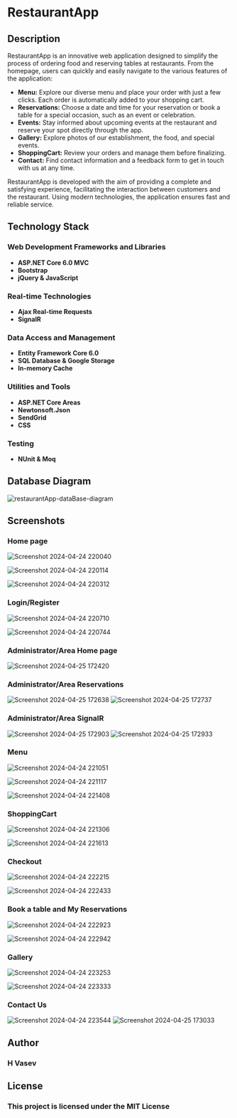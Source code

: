 # RestaurantApp

## Description
RestaurantApp is an innovative web application designed to simplify the process of ordering food and reserving tables at restaurants. From the homepage, users can quickly and easily navigate to the various features of the application:
- **Menu:**  Explore our diverse menu and place your order with just a few clicks. Each order is automatically added to your shopping cart.
- **Reservations:** Choose a date and time for your reservation or book a table for a special occasion, such as an event or celebration.
- **Events:** Stay informed about upcoming events at the restaurant and reserve your spot directly through the app.
- **Gallery:** Explore photos of our establishment, the food, and special events.
- **ShoppingCart:** Review your orders and manage them before finalizing.
- **Contact:** Find contact information and a feedback form to get in touch with us at any time.

RestaurantApp is developed with the aim of providing a complete and satisfying experience, facilitating the interaction between customers and the restaurant. Using modern technologies, the application ensures fast and reliable service.

## Technology Stack

### Web Development Frameworks and Libraries
- **ASP.NET Core 6.0 MVC**
- **Bootstrap**
- **jQuery & JavaScript**

### Real-time Technologies
- **Ajax Real-time Requests**
- **SignalR**

### Data Access and Management
- **Entity Framework Core 6.0**
- **SQL Database & Google Storage**
- **In-memory Cache**
  
###  Utilities and Tools
- **ASP.NET Core Areas**
- **Newtonsoft.Json**
- **SendGrid**
- **CSS**
  
### Testing
- **NUnit & Moq**
  
## Database Diagram

![restaurantApp-dataBase-diagram](https://github.com/H-Vasev/RestaurantApp/assets/134649175/b53fb9df-d36f-410f-a8ef-b4d01798d687)

## Screenshots

### Home page
![Screenshot 2024-04-24 220040](https://github.com/H-Vasev/RestaurantApp/assets/134649175/df760c8b-8fa4-4699-8f49-f185b131c4c3)

![Screenshot 2024-04-24 220114](https://github.com/H-Vasev/RestaurantApp/assets/134649175/36ddf371-20d9-44fe-96ae-e7de5e9251aa)

![Screenshot 2024-04-24 220312](https://github.com/H-Vasev/RestaurantApp/assets/134649175/5b2d9e72-d8df-4aa2-a649-7855550b845e)

### Login/Register
![Screenshot 2024-04-24 220710](https://github.com/H-Vasev/RestaurantApp/assets/134649175/f08bdb0f-8124-4099-819d-30678374375e)

![Screenshot 2024-04-24 220744](https://github.com/H-Vasev/RestaurantApp/assets/134649175/0d0a7800-ec23-4bf4-83b9-6e43677744ed)

### Administrator/Area Home page
![Screenshot 2024-04-25 172420](https://github.com/H-Vasev/RestaurantApp/assets/134649175/dc9e4199-8ba5-4a01-89d8-5fbbd01343ea)

### Administrator/Area Reservations
![Screenshot 2024-04-25 172638](https://github.com/H-Vasev/RestaurantApp/assets/134649175/37da32ee-c3b5-4780-95a3-06a1aa5645f2)
![Screenshot 2024-04-25 172737](https://github.com/H-Vasev/RestaurantApp/assets/134649175/407767e9-7262-4c09-8e4e-e19c77c7dba9)

### Administrator/Area SignalR
![Screenshot 2024-04-25 172903](https://github.com/H-Vasev/RestaurantApp/assets/134649175/b48abe2b-9e19-469a-9dbe-10a444f957dc)
![Screenshot 2024-04-25 172933](https://github.com/H-Vasev/RestaurantApp/assets/134649175/afafe339-c66b-43a8-95ad-a0270234b442)


### Menu
![Screenshot 2024-04-24 221051](https://github.com/H-Vasev/RestaurantApp/assets/134649175/7d59fb9b-cc07-4f74-ae2c-5ac3108fe11b)

![Screenshot 2024-04-24 221117](https://github.com/H-Vasev/RestaurantApp/assets/134649175/a9a92c45-8360-47d7-9610-d5a2ad565998)

![Screenshot 2024-04-24 221408](https://github.com/H-Vasev/RestaurantApp/assets/134649175/e9b18b90-63c3-4ec5-88d3-6ef176014daf)

### ShoppingCart
![Screenshot 2024-04-24 221306](https://github.com/H-Vasev/RestaurantApp/assets/134649175/c2f8e92a-bb71-4ed2-8c77-793792556df5)

![Screenshot 2024-04-24 221613](https://github.com/H-Vasev/RestaurantApp/assets/134649175/61eee3ea-a641-4559-a4d7-6739855720b1)

### Checkout
![Screenshot 2024-04-24 222215](https://github.com/H-Vasev/RestaurantApp/assets/134649175/a38931b4-0f69-4d21-8724-613d7ab65c4a)

![Screenshot 2024-04-24 222433](https://github.com/H-Vasev/RestaurantApp/assets/134649175/875d4fff-6468-4006-8863-cdcbf000b04d)

### Book a table and My Reservations
![Screenshot 2024-04-24 222923](https://github.com/H-Vasev/RestaurantApp/assets/134649175/64c7be00-0125-469e-b6db-7f5256d18467)

![Screenshot 2024-04-24 222942](https://github.com/H-Vasev/RestaurantApp/assets/134649175/f508f535-eae4-444d-a223-4eafbb9c8fea)

### Gallery
![Screenshot 2024-04-24 223253](https://github.com/H-Vasev/RestaurantApp/assets/134649175/9b798dd2-8992-4645-89e9-2e8de3ebe40b)

![Screenshot 2024-04-24 223333](https://github.com/H-Vasev/RestaurantApp/assets/134649175/0a01e707-27fc-498b-a8f5-43ad4878f063)

### Contact Us
![Screenshot 2024-04-24 223544](https://github.com/H-Vasev/RestaurantApp/assets/134649175/cc34aa2f-ba8f-427b-8158-17a4e2c4d7c0)
![Screenshot 2024-04-25 173033](https://github.com/H-Vasev/RestaurantApp/assets/134649175/053aa989-680c-47e5-8b2b-5840a76415dc)

## Author
### H Vasev

## License
### This project is licensed under the MIT License
